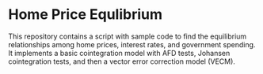 # Home Price Equlibrium

This repository contains a script with sample code to find the equilibrium relationships among home prices, interest rates, and government spending. It implements a basic cointegration model with AFD tests, Johansen cointegration tests, and then a vector error correction model (VECM). 
